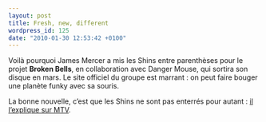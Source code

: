 ```yaml
---
layout: post
title: Fresh, new, different
wordpress_id: 125
date: "2010-01-30 12:53:42 +0100"
---
```


Voilà pourquoi James Mercer a mis les Shins entre parenthèses pour le projet
**Broken Bells**, en collaboration avec Danger Mouse, qui sortira son disque en
mars. Le site officiel du groupe est marrant : on peut faire bouger une planète
funky avec sa souris.

La bonne nouvelle, c’est que les Shins ne sont pas enterrés pour autant : [il
l’explique sur MTV][1].

[1]:
  https://www.mtv.com/news/x6vqp4/shins-will-return-after-james-mercer-is-done-with-broken-bells-he-says
  "Shins Will Return After James Mercer Is Done With Broken Bells, He Says"
